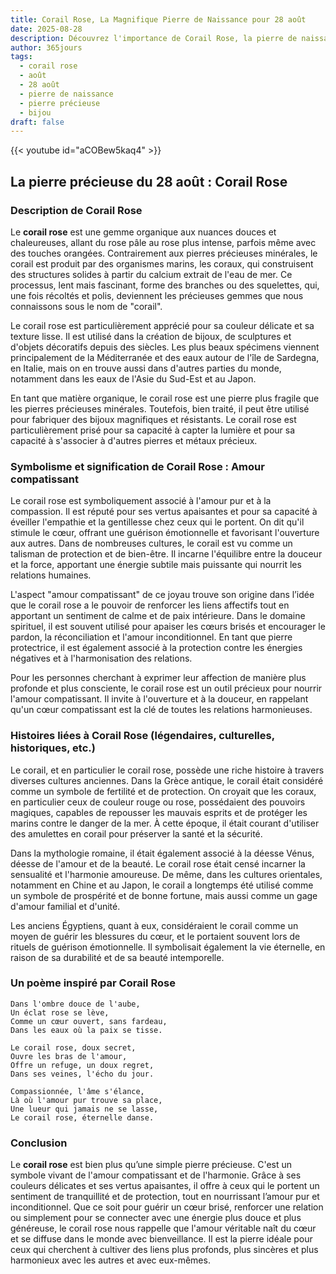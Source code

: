 ```yaml
---
title: Corail Rose, La Magnifique Pierre de Naissance pour 28 août
date: 2025-08-28
description: Découvrez l'importance de Corail Rose, la pierre de naissance du 28 août qui symbolise Amour compatissant. Laissez sa beauté et sa signification illuminer votre journée.
author: 365jours
tags:
  - corail rose
  - août
  - 28 août
  - pierre de naissance
  - pierre précieuse
  - bijou
draft: false
---
```


{{< youtube id="aCOBew5kaq4" >}}

## La pierre précieuse du 28 août : Corail Rose

### Description de Corail Rose

Le **corail rose** est une gemme organique aux nuances douces et chaleureuses, allant du rose pâle au rose plus intense, parfois même avec des touches orangées. Contrairement aux pierres précieuses minérales, le corail est produit par des organismes marins, les coraux, qui construisent des structures solides à partir du calcium extrait de l'eau de mer. Ce processus, lent mais fascinant, forme des branches ou des squelettes, qui, une fois récoltés et polis, deviennent les précieuses gemmes que nous connaissons sous le nom de "corail".

Le corail rose est particulièrement apprécié pour sa couleur délicate et sa texture lisse. Il est utilisé dans la création de bijoux, de sculptures et d'objets décoratifs depuis des siècles. Les plus beaux spécimens viennent principalement de la Méditerranée et des eaux autour de l'île de Sardegna, en Italie, mais on en trouve aussi dans d'autres parties du monde, notamment dans les eaux de l'Asie du Sud-Est et au Japon.

En tant que matière organique, le corail rose est une pierre plus fragile que les pierres précieuses minérales. Toutefois, bien traité, il peut être utilisé pour fabriquer des bijoux magnifiques et résistants. Le corail rose est particulièrement prisé pour sa capacité à capter la lumière et pour sa capacité à s'associer à d'autres pierres et métaux précieux.

### Symbolisme et signification de Corail Rose : Amour compatissant

Le corail rose est symboliquement associé à l'amour pur et à la compassion. Il est réputé pour ses vertus apaisantes et pour sa capacité à éveiller l'empathie et la gentillesse chez ceux qui le portent. On dit qu'il stimule le cœur, offrant une guérison émotionnelle et favorisant l'ouverture aux autres. Dans de nombreuses cultures, le corail est vu comme un talisman de protection et de bien-être. Il incarne l'équilibre entre la douceur et la force, apportant une énergie subtile mais puissante qui nourrit les relations humaines.

L'aspect "amour compatissant" de ce joyau trouve son origine dans l’idée que le corail rose a le pouvoir de renforcer les liens affectifs tout en apportant un sentiment de calme et de paix intérieure. Dans le domaine spirituel, il est souvent utilisé pour apaiser les cœurs brisés et encourager le pardon, la réconciliation et l'amour inconditionnel. En tant que pierre protectrice, il est également associé à la protection contre les énergies négatives et à l'harmonisation des relations.

Pour les personnes cherchant à exprimer leur affection de manière plus profonde et plus consciente, le corail rose est un outil précieux pour nourrir l'amour compatissant. Il invite à l'ouverture et à la douceur, en rappelant qu'un cœur compatissant est la clé de toutes les relations harmonieuses.

### Histoires liées à Corail Rose (légendaires, culturelles, historiques, etc.)

Le corail, et en particulier le corail rose, possède une riche histoire à travers diverses cultures anciennes. Dans la Grèce antique, le corail était considéré comme un symbole de fertilité et de protection. On croyait que les coraux, en particulier ceux de couleur rouge ou rose, possédaient des pouvoirs magiques, capables de repousser les mauvais esprits et de protéger les marins contre le danger de la mer. À cette époque, il était courant d'utiliser des amulettes en corail pour préserver la santé et la sécurité.

Dans la mythologie romaine, il était également associé à la déesse Vénus, déesse de l'amour et de la beauté. Le corail rose était censé incarner la sensualité et l'harmonie amoureuse. De même, dans les cultures orientales, notamment en Chine et au Japon, le corail a longtemps été utilisé comme un symbole de prospérité et de bonne fortune, mais aussi comme un gage d'amour familial et d'unité.

Les anciens Égyptiens, quant à eux, considéraient le corail comme un moyen de guérir les blessures du cœur, et le portaient souvent lors de rituels de guérison émotionnelle. Il symbolisait également la vie éternelle, en raison de sa durabilité et de sa beauté intemporelle.

### Un poème inspiré par Corail Rose

	Dans l'ombre douce de l'aube,  
	Un éclat rose se lève,  
	Comme un cœur ouvert, sans fardeau,  
	Dans les eaux où la paix se tisse.
	
	Le corail rose, doux secret,  
	Ouvre les bras de l'amour,  
	Offre un refuge, un doux regret,  
	Dans ses veines, l'écho du jour.
	
	Compassionnée, l'âme s'élance,  
	Là où l'amour pur trouve sa place,  
	Une lueur qui jamais ne se lasse,  
	Le corail rose, éternelle danse.

### Conclusion

Le **corail rose** est bien plus qu’une simple pierre précieuse. C'est un symbole vivant de l'amour compatissant et de l'harmonie. Grâce à ses couleurs délicates et ses vertus apaisantes, il offre à ceux qui le portent un sentiment de tranquillité et de protection, tout en nourrissant l’amour pur et inconditionnel. Que ce soit pour guérir un cœur brisé, renforcer une relation ou simplement pour se connecter avec une énergie plus douce et plus généreuse, le corail rose nous rappelle que l'amour véritable naît du cœur et se diffuse dans le monde avec bienveillance. Il est la pierre idéale pour ceux qui cherchent à cultiver des liens plus profonds, plus sincères et plus harmonieux avec les autres et avec eux-mêmes.